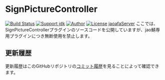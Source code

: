 # SignPictureController
[![Build Status](https://travis-ci.org/jaoafa/SignPictureController.svg?branch=master)](https://travis-ci.org/jaoafa/SignPictureController)
[![Support jdk](https://img.shields.io/badge/Support%20jdk-openjdk7-yellow.svg)](https://img.shields.io)
[![Author](https://img.shields.io/badge/Author%20MinecraftID-mine__book000-orange.svg)](https://img.shields.io)
[![License](https://img.shields.io/badge/license-None-yellow.svg)](https://img.shields.io)
[jaoafaServer](https://jaoafa.com/)
ここでは、SignPictureControllerプラグインのソースコードを公開していますが、jao鯖専用プラグインにつき無断使用を禁止します。

## 更新履歴
更新履歴はこのGitHubリポジトリの[コミット履歴](https://github.com/jaoafa/SignPictureController/commits/master)を見ることによって確認できます。